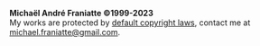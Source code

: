 ﻿<b>Michaël André Franiatte ©1999-2023</b>  
My works are protected by [default copyright laws](https://docs.github.com/en/repositories/managing-your-repositorys-settings-and-features/customizing-your-repository/licensing-a-repository), contact me at michael.franiatte@gmail.com.  